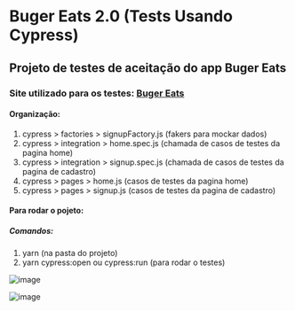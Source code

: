 # Buger Eats 2.0 (Tests Usando Cypress)

## Projeto de testes de aceitação do app Buger Eats

### Site utilizado para os testes: [Buger Eats](https://buger-eats-qa.vercel.app/)

#### Organização:
1. cypress > factories > signupFactory.js (fakers para mockar dados)
2. cypress > integration > home.spec.js (chamada de casos de testes da pagina home)
3. cypress > integration > signup.spec.js (chamada de casos de testes da pagina de cadastro)
4. cypress > pages > home.js (casos de testes da pagina home)
5. cypress > pages > signup.js (casos de testes da pagina de cadastro)

#### Para rodar o pojeto:
##### Comandos:
1. yarn (na pasta do projeto)
2. yarn cypress:open ou cypress:run (para rodar o testes)

![image](https://user-images.githubusercontent.com/71274564/160697053-63180612-a16b-4426-b72c-903cf4659e8c.png)

![image](https://user-images.githubusercontent.com/71274564/160697271-e615001f-1757-4c5e-8145-2ac2ff9998af.png)
